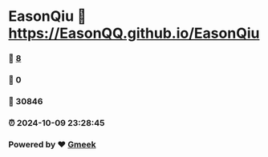 # EasonQiu :link: https://EasonQQ.github.io/EasonQiu 
### :page_facing_up: [8](https://EasonQQ.github.io/EasonQiu/tag.html) 
### :speech_balloon: 0 
### :hibiscus: 30846 
### :alarm_clock: 2024-10-09 23:28:45 
### Powered by :heart: [Gmeek](https://github.com/Meekdai/Gmeek)
